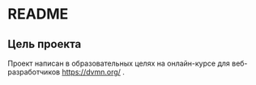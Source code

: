 # README

## Цель проекта
Проект написан в образовательных целях на онлайн-курсе для веб-разработчиков https://dvmn.org/ .